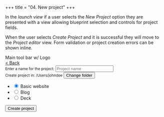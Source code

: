 +++
title = "04. New project"
+++

In the *launch view* if a user selects the *New Project* option they are presented with a view allowing blueprint selection and controls for project fields.

When the user selects *Create Project* and it is successful they will move to the *Project editor* view. Form validation or project creation errors can be shown inline.

<div class="wireframe flex padded sml rhythm">
  <span>Main tool bar w/ Logo</span>
</div>

<div class="wireframe flex column padded center">

  <div class="flex spacer-x center rhythm">
    <a href="#">&lt; Back</a>
  </div>

  <div class="flex column spacer-x rhythm">
    <small>Enter a name for the project:</small>
    <input type="text" placeholder="Project name" />
  </div>

  <div class="flex spacer-x">
    <small>Create project in: /Users/johndoe</small>
    <button>Change folder</button>
  </div>

  <ul>
    <li class="flex">
      <input checked id="basic" name="blueprint" type="radio"></input>
      <label for="basic">Basic website</label>
    </li>
    <li class="flex">
      <input id="blog" name="blueprint" type="radio"></input>
      <label for="blog">Blog</label>
    </li>
    <li class="flex">
      <input id="deck" name="blueprint" type="radio"></input>
      <label for="deck">Deck</label>
    </li>
  </ul>

  <div class="flex spacer-x center">
    <button>Create project</button>
  </div>

</div>
